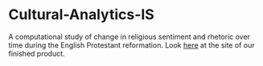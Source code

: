 # Cultural-Analytics-IS

A computational study of change in religious sentiment and rhetoric over time during the English Protestant reformation. Look [here](https://journeys.dartmouth.edu/digitalapproachestoenglishreformation/visualizing-vector-space/) at the site of our finished product.
